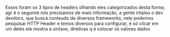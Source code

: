 Esses foram os 3 tipos de headers olhando eles categorizados desta forma, agr é o seguinte nós precisamos de mais informação, a gente intalou o dev devdocs, que busca conteudo de diversos frameworks, nele podemos pesquisar HTTP Header e temos diversos para configurar, é só clicar em um deles ele mostra a sintaxe, diretivas q é colocar os valores dados 